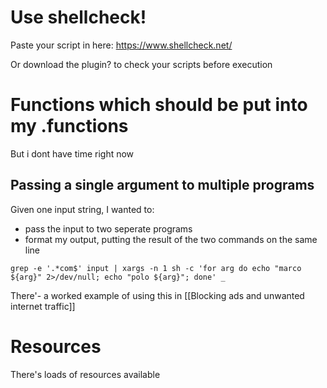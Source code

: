 # Use shellcheck!

Paste your script in here: https://www.shellcheck.net/

Or download the plugin? to check your scripts before execution

# Functions which should be put into my .functions

But i dont have time right now

## Passing a single argument to multiple programs
Given one input string, I wanted to:
- pass the input to two seperate programs
- format my output, putting the result of the two commands on the same line

```
grep -e '.*com$' input | xargs -n 1 sh -c 'for arg do echo "marco ${arg}" 2>/dev/null; echo "polo ${arg}"; done' _
```

There'- a worked example of using this in [[Blocking ads and unwanted internet traffic]]


# Resources
There's loads of resources available